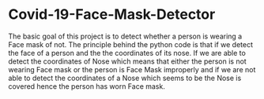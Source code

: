 # Covid-19-Face-Mask-Detector
The basic goal of this project is to detect whether a person is wearing a Face mask of not. The principle behind the python code is that if we detect the face of a person and the the coordinates of its nose. If we are able to detect the coordinates of Nose which means that either the person is not wearing Face mask or the person is Face Mask improperly and if we are not able to detect the coordinates of a Nose which seems to be the Nose is covered hence the person has worn Face mask.
